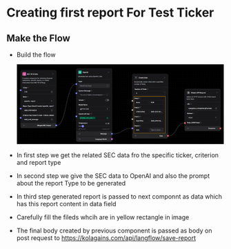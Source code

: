 # Creating first report For Test Ticker

## Make the Flow

- Build the flow

  ![Copy Criteria](./images/criteira_and_report/flow.png)

- In first step we get the related SEC data fro the specific ticker, criterion and report type
- In second step we give the SEC data to OpenAI and also the prompt about the report Type to be generated
- In third step generated report is passed to next componnt as data which has this report content in data field
- Carefully fill the fileds whcih are in yellow rectangle in image
- The final body created by previous component is passed as body on post request to https://kolagains.com/api/langflow/save-report
